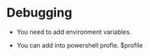 # Debugging

- You need to add environment variables.

- You can add into powershell profle.
    $profile